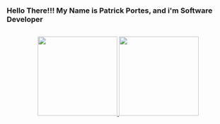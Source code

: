 ### Hello There!!! My Name is Patrick Portes, and i'm Software Developer

##

<div align="center">
  <a href="https://github.com/PatrickPortes">
  <img height="180em" src="https://github-readme-stats.vercel.app/api?username=PatrickPortes&show_icons=true&theme=dark&include_all_commits=true&count_private=true"/>
  <img height="180em" src="https://github-readme-stats.vercel.app/api/top-langs/?username=PatrickPortes&layout=compact&langs_count=7&theme=dark"/>
</div>
